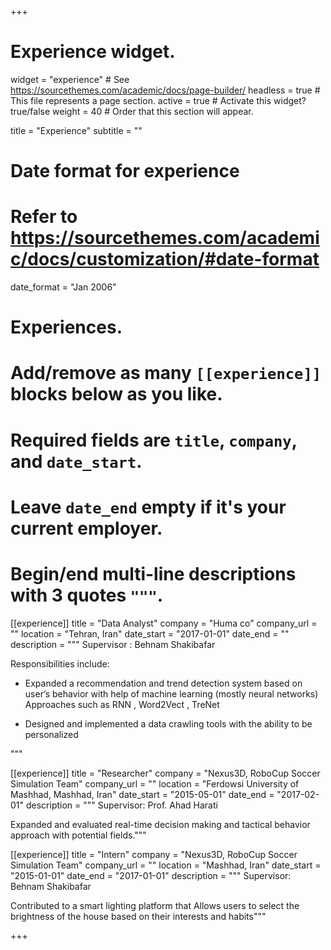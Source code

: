 +++
# Experience widget.
widget = "experience"  # See https://sourcethemes.com/academic/docs/page-builder/
headless = true  # This file represents a page section.
active = true  # Activate this widget? true/false
weight = 40  # Order that this section will appear.

title = "Experience"
subtitle = ""

# Date format for experience
#   Refer to https://sourcethemes.com/academic/docs/customization/#date-format
date_format = "Jan 2006"

# Experiences.
#   Add/remove as many `[[experience]]` blocks below as you like.
#   Required fields are `title`, `company`, and `date_start`.
#   Leave `date_end` empty if it's your current employer.
#   Begin/end multi-line descriptions with 3 quotes `"""`.
[[experience]]
  title = "Data Analyst"
  company = "Huma co"
  company_url = ""
  location = "Tehran, Iran"
  date_start = "2017-01-01"
  date_end = ""
  description = """
  Supervisor : Behnam Shakibafar
  
  Responsibilities include:
  
  *  Expanded a recommendation and trend detection system
      based on user’s behavior with help of machine learning
      (mostly neural networks) Approaches such as RNN , Word2Vect , TreNet

  * Designed and implemented a data crawling tools with the
     ability to be personalized

  """

[[experience]]
  title = "Researcher"
  company = "Nexus3D, RoboCup Soccer Simulation Team"
  company_url = ""
  location = "Ferdowsi University of Mashhad, Mashhad, Iran"
  date_start = "2015-05-01"
  date_end = "2017-02-01"
  description = """
  Supervisor: Prof. Ahad Harati
  
  Expanded and evaluated real-time decision making and tactical behavior approach with potential fields."""


[[experience]]
  title = "Intern"
  company = "Nexus3D, RoboCup Soccer Simulation Team"
  company_url = ""
  location = "Mashhad, Iran"
  date_start = "2015-01-01"
  date_end = "2017-01-01"
  description = """
  Supervisor: Behnam Shakibafar

  Contributed to a smart lighting platform that Allows users to select the brightness of the house based on their interests
  and habits"""

+++

